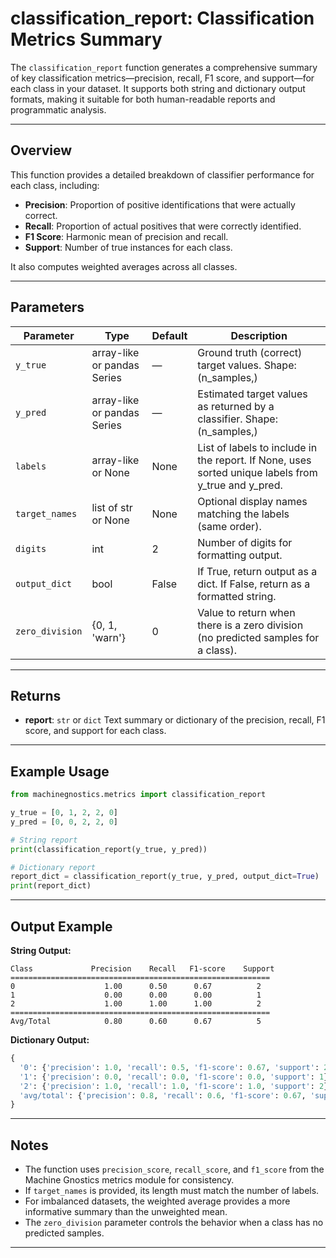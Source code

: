 # classification_report: Classification Metrics Summary

The `classification_report` function generates a comprehensive summary of key classification metrics—precision, recall, F1 score, and support—for each class in your dataset. It supports both string and dictionary output formats, making it suitable for both human-readable reports and programmatic analysis.

---

## Overview

This function provides a detailed breakdown of classifier performance for each class, including:

- **Precision**: Proportion of positive identifications that were actually correct.
- **Recall**: Proportion of actual positives that were correctly identified.
- **F1 Score**: Harmonic mean of precision and recall.
- **Support**: Number of true instances for each class.

It also computes weighted averages across all classes.

---

## Parameters

| Parameter         | Type                        | Default | Description                                                                                         |
| ----------------- | --------------------------- | ------- | --------------------------------------------------------------------------------------------------- |
| `y_true`        | array-like or pandas Series | —      | Ground truth (correct) target values. Shape: (n_samples,)                                           |
| `y_pred`        | array-like or pandas Series | —      | Estimated target values as returned by a classifier. Shape: (n_samples,)                            |
| `labels`        | array-like or None          | None    | List of labels to include in the report. If None, uses sorted unique labels from y_true and y_pred. |
| `target_names`  | list of str or None         | None    | Optional display names matching the labels (same order).                                            |
| `digits`        | int                         | 2       | Number of digits for formatting output.                                                             |
| `output_dict`   | bool                        | False   | If True, return output as a dict. If False, return as a formatted string.                           |
| `zero_division` | {0, 1, 'warn'}              | 0       | Value to return when there is a zero division (no predicted samples for a class).                   |

---

## Returns

- **report**: `str` or `dict`
  Text summary or dictionary of the precision, recall, F1 score, and support for each class.

---

## Example Usage

```python
from machinegnostics.metrics import classification_report

y_true = [0, 1, 2, 2, 0]
y_pred = [0, 0, 2, 2, 0]

# String report
print(classification_report(y_true, y_pred))

# Dictionary report
report_dict = classification_report(y_true, y_pred, output_dict=True)
print(report_dict)
```

---

## Output Example

**String Output:**

```
Class             Precision    Recall   F1-score    Support
==========================================================
0                    1.00      0.50      0.67          2
1                    0.00      0.00      0.00          1
2                    1.00      1.00      1.00          2
==========================================================
Avg/Total            0.80      0.60      0.67          5
```

**Dictionary Output:**

```python
{
  '0': {'precision': 1.0, 'recall': 0.5, 'f1-score': 0.67, 'support': 2},
  '1': {'precision': 0.0, 'recall': 0.0, 'f1-score': 0.0, 'support': 1},
  '2': {'precision': 1.0, 'recall': 1.0, 'f1-score': 1.0, 'support': 2},
  'avg/total': {'precision': 0.8, 'recall': 0.6, 'f1-score': 0.67, 'support': 5}
}
```

---

## Notes

- The function uses `precision_score`, `recall_score`, and `f1_score` from the Machine Gnostics metrics module for consistency.
- If `target_names` is provided, its length must match the number of labels.
- For imbalanced datasets, the weighted average provides a more informative summary than the unweighted mean.
- The `zero_division` parameter controls the behavior when a class has no predicted samples.

---

